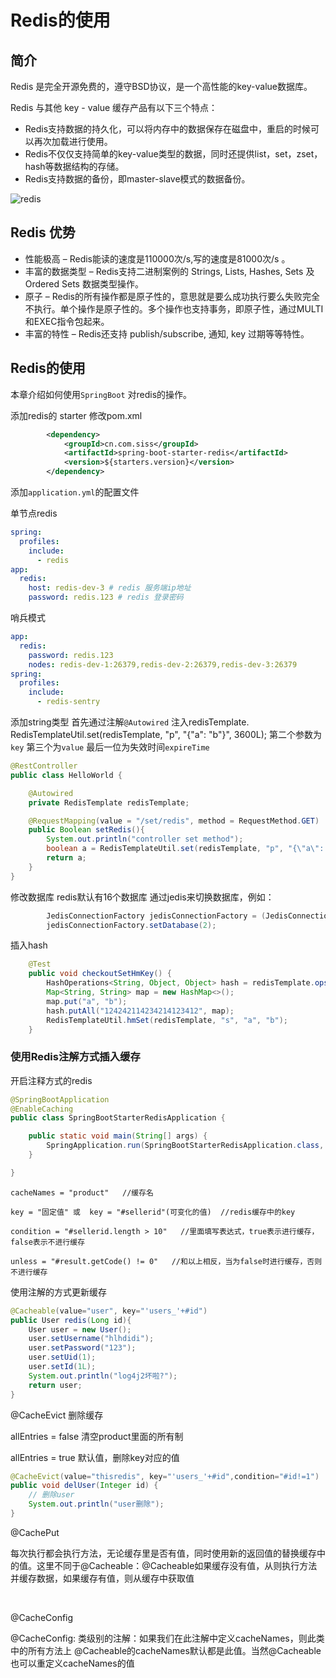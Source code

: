 # Redis的使用

## 简介

Redis 是完全开源免费的，遵守BSD协议，是一个高性能的key-value数据库。

Redis 与其他 key - value 缓存产品有以下三个特点：

* Redis支持数据的持久化，可以将内存中的数据保存在磁盘中，重启的时候可以再次加载进行使用。
* Redis不仅仅支持简单的key-value类型的数据，同时还提供list，set，zset，hash等数据结构的存储。
* Redis支持数据的备份，即master-slave模式的数据备份。

![redis](https://upload.wikimedia.org/wikipedia/en/thumb/6/6b/Redis_Logo.svg/1200px-Redis_Logo.svg.png)

## Redis 优势

* 性能极高 – Redis能读的速度是110000次/s,写的速度是81000次/s 。
* 丰富的数据类型 – Redis支持二进制案例的 Strings, Lists, Hashes, Sets 及 Ordered Sets 数据类型操作。
* 原子 – Redis的所有操作都是原子性的，意思就是要么成功执行要么失败完全不执行。单个操作是原子性的。多个操作也支持事务，即原子性，通过MULTI和EXEC指令包起来。
* 丰富的特性 – Redis还支持 publish/subscribe, 通知, key 过期等等特性。

## Redis的使用

本章介绍如何使用`SpringBoot` 对redis的操作。

添加redis的 starter 修改pom.xml

```xml
        <dependency>
            <groupId>cn.com.siss</groupId>
            <artifactId>spring-boot-starter-redis</artifactId>
            <version>${starters.version}</version>
        </dependency>
```

添加`application.yml`的配置文件

单节点redis

```yml
spring:
  profiles:
    include:
      - redis
app:
  redis:
    host: redis-dev-3 # redis 服务端ip地址
    password: redis.123 # redis 登录密码
```


哨兵模式

```yml
app:
  redis:
    password: redis.123
    nodes: redis-dev-1:26379,redis-dev-2:26379,redis-dev-3:26379
spring:
  profiles:
    include:
      - redis-sentry

```

添加string类型 首先通过注解`@Autowired` 注入redisTemplate.
RedisTemplateUtil.set(redisTemplate, "p", "{\"a\": \"b\"}", 3600L);
第二个参数为`key` 第三个为`value` 最后一位为失效时间`expireTime`

```java
@RestController
public class HelloWorld {

    @Autowired
    private RedisTemplate redisTemplate;

    @RequestMapping(value = "/set/redis", method = RequestMethod.GET)
    public Boolean setRedis(){
        System.out.println("controller set method");
        boolean a = RedisTemplateUtil.set(redisTemplate, "p", "{\"a\": \"b\"}", 3600L);
        return a;
    }
}

```

修改数据库 redis默认有16个数据库 通过jedis来切换数据库，例如：

```java
        JedisConnectionFactory jedisConnectionFactory = (JedisConnectionFactory) redisTemplate.getConnectionFactory();
        jedisConnectionFactory.setDatabase(2);
```

插入hash

```java
    @Test
    public void checkoutSetHmKey() {
        HashOperations<String, Object, Object> hash = redisTemplate.opsForHash();
        Map<String, String> map = new HashMap<>();
        map.put("a", "b");
        hash.putAll("124242114234214123412", map);
        RedisTemplateUtil.hmSet(redisTemplate, "s", "a", "b");
    }
```

### 使用Redis注解方式插入缓存

开启注释方式的redis

```java
@SpringBootApplication
@EnableCaching
public class SpringBootStarterRedisApplication {

    public static void main(String[] args) {
        SpringApplication.run(SpringBootStarterRedisApplication.class, args);
    }

}
```

```text
cacheNames = "product"   //缓存名

key = "固定值" 或  key = "#sellerid"(可变化的值)  //redis缓存中的key

condition = "#sellerid.length > 10"   //里面填写表达式，true表示进行缓存，false表示不进行缓存

unless = "#result.getCode() != 0"   //和以上相反，当为false时进行缓存，否则不进行缓存
```


使用注解的方式更新缓存
```java
@Cacheable(value="user", key="'users_'+#id")
public User redis(Long id){
    User user = new User();
    user.setUsername("hlhdidi");
    user.setPassword("123");
    user.setUid(1);
    user.setId(1L);
    System.out.println("log4j2坏啦?");
    return user;
}
```

@CacheEvict 删除缓存  

allEntries = false  清空product里面的所有制

allEntries = true  默认值，删除key对应的值


```java
@CacheEvict(value="thisredis", key="'users_'+#id",condition="#id!=1")
public void delUser(Integer id) {
    // 删除user
    System.out.println("user删除");
}
```

@CachePut

每次执行都会执行方法，无论缓存里是否有值，同时使用新的返回值的替换缓存中的值。这里不同于@Cacheable：@Cacheable如果缓存没有值，从则执行方法并缓存数据，如果缓存有值，则从缓存中获取值

 

@CacheConfig

@CacheConfig: 类级别的注解：如果我们在此注解中定义cacheNames，则此类中的所有方法上 @Cacheable的cacheNames默认都是此值。当然@Cacheable也可以重定义cacheNames的值

